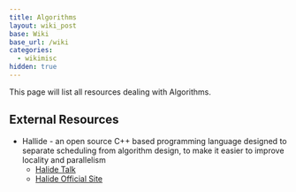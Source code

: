 ```yaml
---
title: Algorithms
layout: wiki_post
base: Wiki
base_url: /wiki
categories:
  - wikimisc
hidden: true
---
```


This page will list all resources dealing with Algorithms.

External Resources
------------------

-   Hallide - an open source C++ based programming language designed to separate scheduling from algorithm design, to make it easier to improve locality and parallelism
    -   [Halide Talk](https://www.youtube.com/watch?time_continue=1517&v=3uiEyEKji0M)
    -   [Halide Official Site](http://halide-lang.org/)

